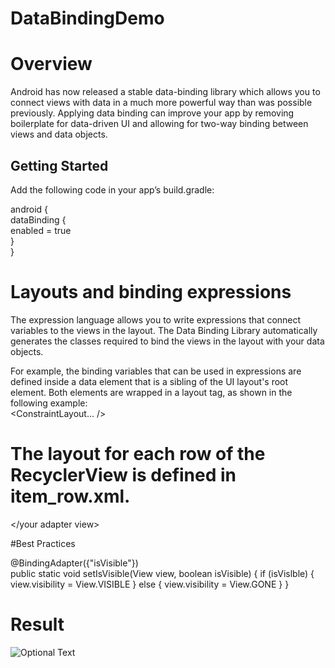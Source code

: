 # DataBindingDemo
# Overview  

Android has now released a stable data-binding library which allows you to connect views with data in a much more powerful way than was possible previously. Applying data binding can improve your app by removing boilerplate for data-driven UI and allowing for two-way binding between views and data objects.  


## Getting Started  
Add the following code in your app’s build.gradle:  

android  {   
        dataBinding {  
            enabled = true  
         }  
     }  
 

# Layouts and binding expressions

The expression language allows you to write expressions that connect variables to the views in the layout. The Data Binding Library automatically generates the classes required to bind the views in the layout with your data objects.

For example, the binding variables that can be used in expressions are defined inside a data element that is a sibling of the UI layout's root element. Both elements are wrapped in a layout tag, as shown in the following example:  
<layout xmlns:android="http://schemas.android.com/apk/res/android"
        xmlns:app="http://schemas.android.com/apk/res-auto">
    <data>
        <variable
            name="viewmodel"
            type="com.myapp.data.ViewModel" />
    </data>
    <ConstraintLayout... /> 
</layout>
 

# The layout for each row of the RecyclerView is defined in item_row.xml.  
  
<?xml version="1.0" encoding="utf-8"?>
<layout xmlns:android="http://schemas.android.com/apk/res/android"
    xmlns:app="http://schemas.android.com/apk/res-auto">
    <data>
        <variable
            name="model"
            type="com.journaldev.androidrecyclerviewdatabinding.DataModel" />
        <variable
            name="itemClickListener"
            type="com.journaldev.androidrecyclerviewdatabinding.CustomClickListener" />
    </data>
    <your adapter view></your adapter view>
    </layout>

#Best Practices

<TextView   
    android:visibility="@{post.hasComments ? View.Visible : View.Gone}" />

 @BindingAdapter({"isVisible"})  
  public static void setIsVisible(View view, boolean isVisible) {
      if (isVislble) {
        view.visibility = View.VISIBLE
      } else {
        view.visibility = View.GONE
      }
  }
  
  <TextView 
    app:isVisible="@{post.hasComments()}" />

# Result
![Optional Text](../master/demo.gif)
